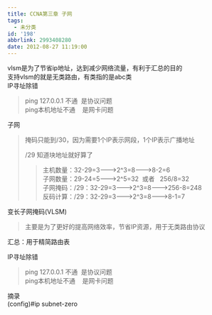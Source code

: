 ```yaml
---
title: CCNA第三章 子网
tags:
  - 未分类
id: '198'
abbrlink: 2993408280
date: 2012-08-27 11:19:00
---
```


vlsm是为了节省ip地址，达到减少网络流量，有利于汇总的目的  
支持vlsm的就是无类路由，有类指的是abc类  
IP寻址除错  

> ping 127.0.0.1 不通  是协议问题  
> ping本机地址不通    是网卡问题  

  
  
子网  

> 掩码只能到/30，因为需要1个IP表示网段，1个IP表示广播地址  
>   
> /29 知道块地址就好算了  
> 
> > 主机数量：32-29=3--->2^3=8--->8-2=6  
> > 子网数量：29-24=5--->2^5=32  或者   256/8=32  
> > 子网掩码：/29：32-29=3--->2^3=8--->256-8=248  
> > 反码计算：/29：32-29=3--->2^3=8--->8-1=7  
> 
>   
>   

变长子网掩码(VLSM)  

> 主要是为了更好的提高网络效率，节省IP资源，用于无类路由协议  
>   

汇总：用于精简路由表  
  
IP寻址除错  

> ping 127.0.0.1 不通  是协议问题  
> ping本机地址不通    是网卡问题  
>   

  
摘录  
(config)#ip subnet-zero